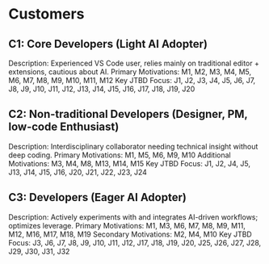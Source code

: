 # Customers

## C1: Core Developers (Light AI Adopter)
Description: Experienced VS Code user, relies mainly on traditional editor + extensions, cautious about AI.
Primary Motivations: M1, M2, M3, M4, M5, M6, M7, M8, M9, M10, M11, M12
Key JTBD Focus: J1, J2, J3, J4, J5, J6, J7, J8, J9, J10, J11, J12, J13, J14, J15, J16, J17, J18, J19, J20

## C2: Non-traditional Developers (Designer, PM, low-code Enthusiast)
Description: Interdisciplinary collaborator needing technical insight without deep coding.
Primary Motivations: M1, M5, M6, M9, M10
Additional Motivations: M3, M4, M8, M13, M14, M15
Key JTBD Focus: J1, J2, J4, J5, J13, J14, J15, J16, J20, J21, J22, J23, J24

## C3: Developers (Eager AI Adopter)
Description: Actively experiments with and integrates AI-driven workflows; optimizes leverage.
Primary Motivations: M1, M3, M6, M7, M8, M9, M11, M12, M16, M17, M18, M19
Secondary Motivations: M2, M4, M10
Key JTBD Focus: J3, J6, J7, J8, J9, J10, J11, J12, J17, J18, J19, J20, J25, J26, J27, J28, J29, J30, J31, J32